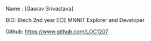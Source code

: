 

Name : [Gaurav Srivastava]

BIO: Btech 2nd year ECE MNNIT
     Explorer and Developer
 
 Github: https://www.github.com/LOC1207
